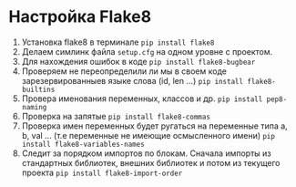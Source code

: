 # Настройка Flake8

1. Установка flake8 в терминале `pip install flake8`
2. Делаем симлинк файла `setup.cfg` на одном уровне с проектом.
3. Для нахождения ошибок в коде `pip install flake8-bugbear`
4. Проверяем не переопределили ли мы в своем коде зарезервированныев языке слова (id, len ...) `pip install flake8-builtins`
5. Провера именования переменных, классов и др. `pip install pep8-naming`
6. Проверка на запятые `pip install flake8-commas`
7. Проверка имен переменных будет ругаться на переменные типа a, b, val ... (т.е переменные не имеющие осмысленного имени) `pip install flake8-variables-names`
8. Следит за порядком импортов по блокам. Сначала импорты из стандартных библиотек, внешних библиотек и потом из текущего проекта `pip install flake8-import-order`